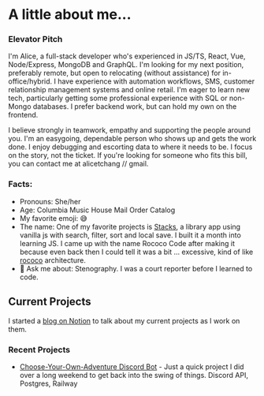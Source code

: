 # A little about me...
### Elevator Pitch
I'm Alice, a full-stack developer who's experienced in JS/TS, React, Vue, Node/Express, MongoDB and GraphQL. I'm looking for my next position, preferably remote, but open to relocating (without assistance) for in-office/hybrid. I have experience with automation workflows, SMS, customer relationship management systems and online retail. I'm eager to learn new tech, particularly getting some professional experience with SQL or non-Mongo databases. I prefer backend work, but can hold my own on the frontend. 

I believe strongly in teamwork, empathy and supporting the people around you. I'm an easygoing, dependable person who shows up and gets the work done. I enjoy debugging and escorting data to where it needs to be. I focus on the story, not the ticket. If you're looking for someone who fits this bill, you can contact me at alicetchang // gmail.

### Facts:
- Pronouns: She/her  
- Age: Columbia Music House Mail Order Catalog
- My favorite emoji: 😅  
- The name: One of my favorite projects is [Stacks](https://rocococoding.github.io/stacks/), a library app using vanilla js with search, filter, sort and local save. I built it a month into learning JS. I came up with the name Rococo Code after making it because even back then I could tell it was a bit ... excessive, kind of like [rococo](https://en.wikipedia.org/wiki/Rococo) architecture. 
- 💬 Ask me about: Stenography. I was a court reporter before I learned to code.  

## Current Projects
I started a [blog on Notion](https://wool-art-301.notion.site/Rococo-Coding-ab0dc5f213a24fab903002cae192374e?pvs=4) to talk about my current projects as I work on them.

### Recent Projects
- [Choose-Your-Own-Adventure Discord Bot](https://github.com/RococoCoding/CYOA-discord) - Just a quick project I did over a long weekend to get back into the swing of things. Discord API, Postgres, Railway  

